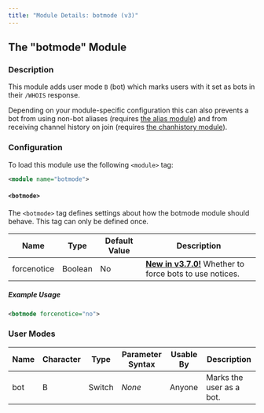 ```yaml
---
title: "Module Details: botmode (v3)"
---
```


## The "botmode" Module

### Description

This module adds user mode `B` (bot) which marks users with it set as bots in their `/WHOIS` response.

Depending on your module-specific configuration this can also prevents a bot from using non-bot aliases (requires [the alias module](/3/modules/alias)) and from receiving channel history on join (requires [the chanhistory module](/3/modules/chanhistory)).

### Configuration

To load this module use the following `<module>` tag:

```xml
<module name="botmode">
```

#### `<botmode>`

The `<botmode>` tag defines settings about how the botmode module should behave. This tag can only be defined once.

Name        | Type    | Default Value | Description
----------- | ------- | ------------- | -----------
forcenotice | Boolean | No            | [**New in v3.7.0!**](/3/change-log/#inspircd-370) Whether to force bots to use notices.

##### Example Usage

```xml
<botmode forcenotice="no">
```

### User Modes

Name | Character | Type   | Parameter Syntax | Usable By | Description
---- | --------- | ------ | ---------------- | --------- | -----------
bot  | B         | Switch | *None*           | Anyone    | Marks the user as a bot.
